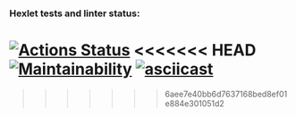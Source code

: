 ### Hexlet tests and linter status:
[![Actions Status](https://github.com/Karen2485/frontend-project-lvl1/workflows/hexlet-check/badge.svg)](https://github.com/Karen2485/frontend-project-lvl1/actions)
<<<<<<< HEAD
[![Maintainability](https://api.codeclimate.com/v1/badges/59a984d2d5ee3431fc93/maintainability)](https://codeclimate.com/github/Karen2485/frontend-project-lvl1/maintainability)
[![asciicast](https://asciinema.org/a/ko6bkbuxmo3nsbbyZXYS7mZku.svg)](https://asciinema.org/a/ko6bkbuxmo3nsbbyZXYS7mZku)
=======

>>>>>>> 6aee7e40bb6d7637168bed8ef01e884e301051d2
